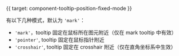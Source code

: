 {{ target: component-tooltip-position-fixed-mode }}

有以下几种模式，默认为 `'mark'`：

- `'mark'`，tooltip 固定在鼠标所在图元附近（仅在 mark tooltip 中有效）
- `'pointer'`, tooltip 固定在鼠标指针附近
- `'crosshair'`, tooltip 固定在 crosshair 附近（仅在直角坐标系中生效）
